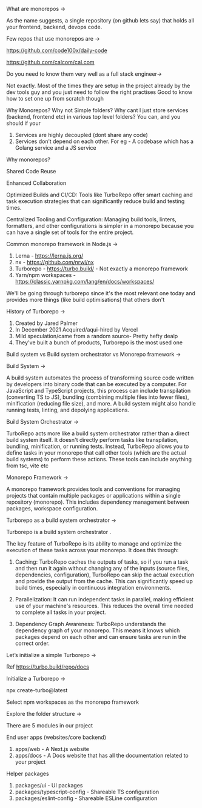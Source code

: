 What are monorepos ->

As the name suggests, a single repository (on github lets say) that holds all your frontend, backend, devops code.

Few repos that use monorepos are ->

https://github.com/code100x/daily-code

https://github.com/calcom/cal.com

Do you need to know them very well as a full stack engineer->

Not exactly. Most of the times they are setup in the project already by the dev tools guy and you just need to follow the right practises
Good to know how to set one up from scratch though

Why Monorepos?
Why not Simple folders?
Why cant I just store services (backend, frontend etc) in various top level folders?
You can, and you should if your

1. Services are highly decoupled (dont share any code)
2. Services don’t depend on each other.
For eg - A codebase which has a Golang service and a JS service



Why monorepos?

Shared Code Reuse

Enhanced Collaboration

Optimized Builds and CI/CD: Tools like TurboRepo offer smart caching and task execution strategies that can significantly reduce build and testing times.

Centralized Tooling and Configuration: Managing build tools, linters, formatters, and other configurations is simpler in a monorepo because you can have a single set of tools for the entire project. 



Common monorepo framework in Node.js ->

1. Lerna - https://lerna.js.org/
2. nx - https://github.com/nrwl/nx
3. Turborepo - https://turbo.build/     - Not exactly a monorepo framework
4. Yarn/npm workspaces  - https://classic.yarnpkg.com/lang/en/docs/workspaces/

We'll be going through turborepo since it's the most relevant one today and provides more things (like build optimisations) that others don't


History of Turborepo ->

1. Created by Jared Palmer
2. In December 2021 Acquired/aqui-hired by Vercel
3. Mild speculation/came from a random source- Pretty hefty dealp
4. They've built a bunch of products, Turborepo is the most used one


Build system vs Build system orchestrator vs Monorepo framework ->


Build System ->

A build system automates the process of transforming source code written by developers into binary code that can be executed by a computer. For JavaScript and TypeScript projects, this process can include transpilation (converting TS to JS), bundling (combining multiple files into fewer files), minification (reducing file size), and more. A build system might also handle running tests, linting, and depolying applications.


Build System Orchestrator ->

TurboRepo acts more like a build system orchestrator rather than a direct build system itself. It doesn't directly perform tasks like transpilation, bundling, minification, or running tests. Instead, TurboRepo allows you to define tasks in your monorepo that call other tools (which are the actual build systems) to perform these actions. 
These tools can include anything from tsc, vite etc


Monorepo Framework  ->

A monorepo framework provides tools and conventions for managing projects that contain multiple packages or applications within a single repository (monorepo). This includes dependency management between packages, workspace configuration.






Turborepo as a build system orchestrator   ->

Turborepo is a build system orchestrator . 

The key feature of TurboRepo is its ability to manage and optimize the execution of these tasks across your monorepo. It does this through:

1. Caching: TurboRepo caches the outputs of tasks, so if you run a task and then run it again without changing any of the inputs (source files, dependencies, configuration), TurboRepo can skip the actual execution and provide the output from the cache. This can significantly speed up build times, especially in continuous integration environments.

2. Parallelization: It can run independent tasks in parallel, making efficient use of your machine's resources. This reduces the overall time needed to complete all tasks in your project.

3. Dependency Graph Awareness: TurboRepo understands the dependency graph of your monorepo. This means it knows which packages depend on each other and can ensure tasks are run in the correct order.



Let’s initialize a simple Turborepo ->

Ref https://turbo.build/repo/docs

Initialize a Turborepo ->

npx create-turbo@latest

Select npm workspaces as the monorepo framework




Explore the folder structure   ->

There are 5 modules in our project

End user apps (websites/core backend)

1. apps/web - A Next.js website
2. apps/docs - A Docs website that has all the documentation related to your project

Helper packages

1. packages/ui - UI packages 
2. packages/typescript-config - Shareable TS configuration
3. packages/eslint-config - Shareable ESLine configuration 